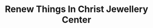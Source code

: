 ---
title: "Renew Things In Christ Jewellery Center"
url: /gbarnga/renew-things-in-christ-jewellery-center/
shop: Schmuck
---